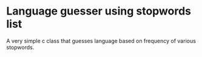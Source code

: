 # Language guesser using stopwords list

A very simple c class that guesses language based on frequency of various stopwords.


